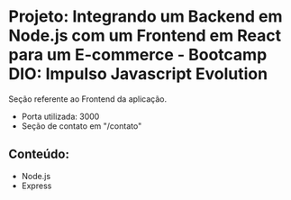 # Projeto: Integrando um Backend em Node.js com um Frontend em React para um E-commerce - Bootcamp DIO: Impulso Javascript Evolution

Seção referente ao Frontend da aplicação.
- Porta utilizada: 3000
- Seção de contato em "/contato"

## Conteúdo:
- Node.js
- Express